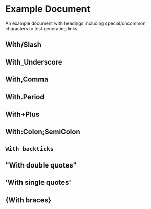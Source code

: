 # Example Document
An example document with headings including special/uncommon characters to test generating links.

## With/Slash

## With_Underscore

## With,Comma

## With.Period

## With+Plus

## With:Colon;SemiColon

## `With backticks`

## "With double quotes"

## 'With single quotes'

## {With braces}
